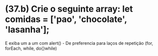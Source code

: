 # (37.b) Crie o seguinte array: let comidas = ['pao', 'chocolate', 'lasanha'];
E exiba um a um com alert() - De preferencia para laços de repetição (for, forEach, while, do{}while)